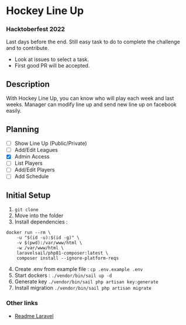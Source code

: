# Hockey Line Up

### Hacktoberfest 2022
Last days before the end. Still easy task to do to complete the challenge and to contribute.
- Look at issues to select a task.
- First good PR will be accepted.

## Description

With Hockey Line Up, you can know who will play each week and last weeks. Manager can modify line up and send new line up on facebook easily.

## Planning

- [ ] Show Line Up (Public/Private)
- [ ] Add/Edit Leagues
- [x] Admin Access
- [ ] List Players
- [ ] Add/Edit Players
- [ ] Add Schedule

## Initial Setup
1. `git clone`
2. Move into the folder
3. Install dependencies :
```shell
docker run --rm \
    -u "$(id -u):$(id -g)" \
    -v $(pwd):/var/www/html \
    -w /var/www/html \
    laravelsail/php81-composer:latest \
    composer install --ignore-platform-reqs
```
4. Create .env from example file : `cp .env.example .env`
5. Start dockers : `./vendor/bin/sail up -d`
6. Generate key `./vendor/bin/sail php artisan key:generate`
7. Install migration `./vendor/bin/sail php artisan migrate`

### Other links
- [Readme Laravel](LARAVEL-README.md)


